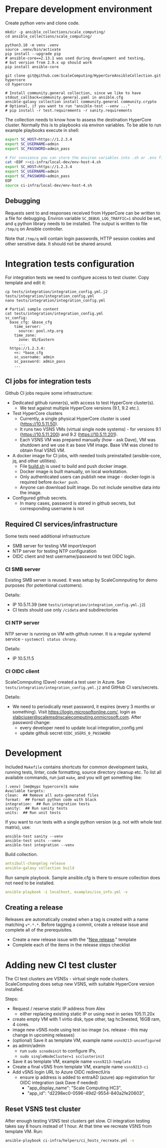 # Prepare development environment

Create python venv and clone code.

```
mkdir -p ansible_collections/scale_computing/
cd ansible_collections/scale_computing/

python3.10 -m venv .venv
source .venv/bin/activate
pip install --upgrade pip
# ansible-core==2.13.1 was used during development and testing,
# but version from 2.9.x up should work
pip install ansible-core

git clone git@github.com:ScaleComputing/HyperCoreAnsibleCollection.git hypercore
cd hypercore

# Install community.general collection, since we like to have stdout_callback=community.general.yaml in ansible.cfg
ansible-galaxy collection install community.general community.crypto
# Optional, if you want to run "ansible-test --venv ..."
# pip install -r test.requirements -r sanity.requirements
```

The collection needs to know how to assess the destination HyperCore cluster.
Normally this is to playbooks via environ variables.
To be able to run example playbooks execute in shell:

```bash
export SC_HOST=https://1.2.3.4
export SC_USERNAME=admin
export SC_PASSWORD=admin_pass

# For convience you can store the environ variables into .sh or .env file in git-ignored directory:
cat <EOF >>ci-infra/local-dev/env-host-4.sh
export SC_HOST=https://1.2.3.4
export SC_USERNAME=admin
export SC_PASSWORD=admin_pass
EOF
source ci-infra/local-dev/env-host-4.sh
```

## Debugging

Requests sent to and responses received from HyperCore can be written to a file for debugging.
Environ variable `SC_DEBUG_LOG_TRAFFIC=1` should be set, and `q` python library needs to be installed.
The output is written to file `/tmp/q` on Ansible controller.

Note that `/tmp/q` will contain login passwords, HTTP session cookies and other sensitive data.
It should not be shared around.

# Integration tests configuration

For integration tests we need to configure access to test cluster.
Copy template and edit it:

```shell script
cp tests/integration/integration_config.yml.j2 tests/integration/integration_config.yml
nano tests/integration/integration_config.yml

# Partial sample content
cat tests/integration/integration_config.yml
sc_config:
  base_cfg: &base_cfg
    time_server:
      source: pool.ntp.org
    time_zone:
      zone: US/Eastern
      ...
  https://1.2.3.4:
    <<: *base_cfg
    sc_username: admin
    sc_password: admin_pass
    ...
```

## CI jobs for integration tests

Github CI jobs require some infrastructure:
- Dedicated github runner(s), with access to test HyperCore cluster(s).
  - We test against multiple HyperCore versions (9.1, 9.2 etc.).
- Test HyperCore clusters
  - Currently, a single physical HyperCore cluster is used (https://10.5.11.50).
  - It runs two VSNS VMs (virtual single node systems) - for versions 9.1 (https://10.5.11.200) and 9.2 (https://10.5.11.201).
  - Each VSNS VM was prepared manually (how - ask Dave), VM was shutdown and we use it as base VM image.
    Base VM was cloned to obtain final VSNS VM.
- A docker image for CI jobs, with needed tools preinstalled (ansible-core, jq, and other utilities).
  - File [build.sh](ci-infra/docker-image/build.sh) is used to build and push docker image.
  - Docker image is built manually, on local workstation.
  - Only authenticated users can publish new image - docker-login is required before `docker push`.
  - Anyone can download built image. Do not include sensitive data into the image.
- Configured github secrets.
  - In many cases, password is stored in github secrets, but corresponding username is not

## Required CI services/infrastructure

Some tests need additional infrastructure
- SMB server for testing VM import/export
- NTP server for testing NTP configuration
- OIDC client and test username/password to test OIDC login.

### CI SMB server

Existing SMB server is reused.
It was setup by ScaleComnputing for demo purposes (for potentional customers).

Details:

- IP 10.5.11.39 (see `tests/integration/integration_config.yml.j2`)
- CI tests should use only `/cidata` and subdirectories

### CI NTP server

NTP server is running on VM with github runner.
It is a regular systemd service - `systemctl status chrony`.

Details:

- IP 10.5.11.5

### CI OIDC client

ScaleComnputing (Dave) created a test user in Azure.
See `tests/integration/integration_config.yml.j2` and GitHub CI vars/secrets.

Details:

- We need to periodically reset password, it expires (every 3 months or something).
  Visit https://login.microsoftonline.com/, login as xlabciuser@scalemsdnscalecomputing.onmicrosoft.com.
  After password change:
  - every developer need to update local integration_config.yml
  - update github secret `OIDC_USERS_0_PASSWORD`

# Development

Included `Makefile` contains shortcuts for common development tasks,
running tests, linter, code formatting, source directory cleanup etc.
To list all available commands, run just `make`, and you will get something like:

```
(.venv) [me@mypc hypercore]$ make
Available targets:
clean:  ## Remove all auto-generated files
format:  ## Format python code with black
integration:  ## Run integration tests
sanity:  ## Run sanity tests
units:  ## Run unit tests
```

If you want to run tests with a single python version (e.g. not with whole test matrix), use:

```
ansible-test sanity --venv
ansible-test units --venv
ansible-test integration --venv
```

Build collection.

```yaml
antsibull-changelog release
ansible-galaxy collection build
```

Run sample playbook.
Sample ansible.cfg is there to ensure collection does not need to be installed.

```yaml
ansible-playbook -i localhost, examples/iso_info.yml -v
```

## Creating a release

Releases are automatically created when a tag is created with a name matching
`v*.*.*`. Before tagging a commit, create a release issue and complete all of
the prerequisites.

- Create a new release issue with the "[New
  release](https://github.com/ScaleComputing/HyperCoreAnsibleCollection/issues/new/choose)."
  template
- Complete each of the items in the release steps checklist

# Adding new CI test cluster

The CI test clusters are VSNSs - virtual single node clusters.
ScaleComputing does setup new VSNS, with suitable HyperCore version installed.

Steps:
 - Request / reserve static IP address from Alex
   - either replacing existing static IP or using next in series 105.11.20x
 - create empty VM with 1 virtio disk, type other, tag hc3nested, 16GB ram, 4 cores.
 - image new vSNS node using test iso image (vs. release - this may change in upcoming releases)
 - (optional) Save it as template VM, example name `vsns9213-unconfigured`
 - as admin/admin
   - run `sudo scnodeinit` to configure IPs,
   - `sudo singleNodeCluster=1 scclusterinit`
 - Save it as template VM, example name `vsns9213-template`
 - Create a final vSNS from template VM, example name `vsns9213-ci`
 - Add vSNS login URL to Azure OIDC redirectUris
   - ensure ip address is added to entraAD (azure) app registration for OIDC integration (ask Dave if needed)
      - "app_display_name": "Scale Computing HC3",
      - "app_id": "d2298ec0-0596-49d2-9554-840a2fe20603",

## Reset VSNS test cluster

After enough testing VSNS test clusters get slow.
CI integration testing takes say 8 hours instead of 1 hour.
At that time we recreate VSNS from template VM.
Run:

```bash
ansible-playbook ci-infra/helpers/ci_hosts_recreate.yml -v
```
